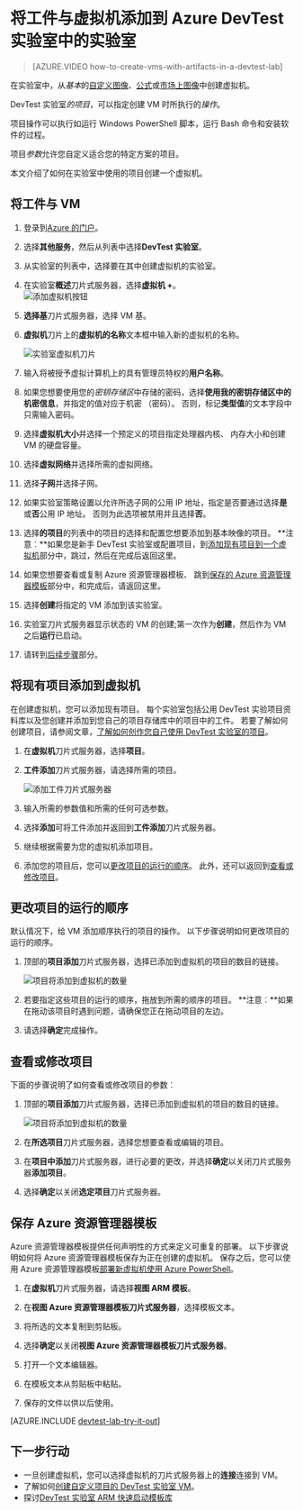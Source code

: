 <properties
    pageTitle="将工件与虚拟机添加到 Azure DevTest 实验室中的实验室 |Microsoft Azure"
    description="了解如何添加虚拟机与工件在 Azure DevTest 实验室"
    services="devtest-lab,virtual-machines"
    documentationCenter="na"
    authors="tomarcher"
    manager="douge"
    editor=""/>

<tags
    ms.service="devtest-lab"
    ms.workload="na"
    ms.tgt_pltfrm="na"
    ms.devlang="na"
    ms.topic="article"
    ms.date="08/30/2016"
    ms.author="tarcher"/>

# <a name="add-a-vm-with-artifacts-to-a-lab-in-azure-devtest-labs"></a>将工件与虚拟机添加到 Azure DevTest 实验室中的实验室

> [AZURE.VIDEO how-to-create-vms-with-artifacts-in-a-devtest-lab]

在实验室中，从*基本*的[自定义图像](./devtest-lab-create-template.md)、[公式](./devtest-lab-manage-formulas.md)或[市场上图像](./devtest-lab-configure-marketplace-images.md)中创建虚拟机。

DevTest 实验室*的项目*，可以指定创建 VM 时所执行的*操作*。 

项目操作可以执行如运行 Windows PowerShell 脚本，运行 Bash 命令和安装软件的过程。 

项目*参数*允许您自定义适合您的特定方案的项目。

本文介绍了如何在实验室中使用的项目创建一个虚拟机。

## <a name="add-a-vm-with-artifacts"></a>将工件与 VM

1. 登录到[Azure 的门户](http://go.microsoft.com/fwlink/p/?LinkID=525040)。

1. 选择**其他服务**，然后从列表中选择**DevTest 实验室**。

1. 从实验室的列表中，选择要在其中创建虚拟机的实验室。  

1. 在实验室**概述**刀片式服务器，选择**虚拟机 +**。  
    ![添加虚拟机按钮](./media/devtest-lab-add-vm-with-artifacts/devtestlab-home-blade-add-vm.png)

1. **选择基**刀片式服务器，选择 VM 基。

1. **虚拟机**刀片上的**虚拟机的名称**文本框中输入新的虚拟机的名称。

    ![实验室虚拟机刀片](./media/devtest-lab-add-vm-with-artifacts/devtestlab-lab-vm-blade.png)

1. 输入将被授予虚拟计算机上的具有管理员特权的**用户名称**。  

1. 如果您想要使用您的*密钥存储区*中存储的密码，选择**使用我的密钥存储区中的机密信息**，并指定的值对应于机密 （密码）。 否则，标记**类型值**的文本字段中只需输入密码。
 
1. 选择**虚拟机大小**并选择一个预定义的项目指定处理器内核、 内存大小和创建 VM 的硬盘容量。

1. 选择**虚拟网络**并选择所需的虚拟网络。

1. 选择**子网**并选择子网。

1. 如果实验室策略设置以允许所选子网的公用 IP 地址，指定是否要通过选择**是**或**否**公用 IP 地址。 否则为此选项被禁用并且选择**否**。 

1. 选择**的项目**的列表中的项目的选择和配置您想要添加到基本映像的项目。 
**注意︰**如果您是新手 DevTest 实验室或配置项目，到[添加现有项目到一个虚拟机](#add-an-existing-artifact-to-a-vm)部分中，跳过，然后在完成后返回这里。

1. 如果您想要查看或复制 Azure 资源管理器模板、 跳到[保存的 Azure 资源管理器模板](#save-arm-template)部分中，和完成后，请返回这里。

1. 选择**创建**将指定的 VM 添加到该实验室。

1. 实验室刀片式服务器显示状态的 VM 的创建;第一次作为**创建**，然后作为 VM 之后**运行**已启动。

1. 请转到[后续步骤](#next-steps)部分。 

## <a name="add-an-existing-artifact-to-a-vm"></a>将现有项目添加到虚拟机

在创建虚拟机，您可以添加现有项目。 每个实验室包括公用 DevTest 实验项目资料库以及您创建并添加到您自己的项目存储库中的项目中的工件。
若要了解如何创建项目，请参阅文章，[了解如何创作您自己使用 DevTest 实验室的项目](devtest-lab-artifact-author.md)。

1. 在**虚拟机**刀片式服务器，选择**项目**。 

1. **工件添加**刀片式服务器，请选择所需的项目。  

    ![添加工件刀片式服务器](./media/devtest-lab-add-vm-with-artifacts/devtestlab-add-artifact-blade.png)

1. 输入所需的参数值和所需的任何可选参数。  

1. 选择**添加**可将工件添加并返回到**工件添加**刀片式服务器。

1. 继续根据需要为您的虚拟机添加项目。

1. 添加您的项目后，您可以[更改项目的运行的顺序](#change-the-order-in-which-artifacts-are-run)。 此外，还可以返回到[查看或修改项目](#view-or-modify-an-artifact)。

## <a name="change-the-order-in-which-artifacts-are-run"></a>更改项目的运行的顺序

默认情况下，给 VM 添加顺序执行的项目的操作。 以下步骤说明如何更改项目的运行的顺序。

1. 顶部的**项目添加**刀片式服务器，选择已添加到虚拟机的项目的数目的链接。

    ![项目将添加到虚拟机的数量](./media/devtest-lab-add-vm-with-artifacts/devtestlab-add-artifacts-blade-selected-artifacts.png)

1. 若要指定这些项目的运行的顺序，拖放到所需的顺序的项目。 **注意︰**如果在拖动该项目时遇到问题，请确保您正在拖动项目的左边。 

1. 请选择**确定**完成操作。  

## <a name="view-or-modify-an-artifact"></a>查看或修改项目

下面的步骤说明了如何查看或修改项目的参数︰

1. 顶部的**项目添加**刀片式服务器，选择已添加到虚拟机的项目的数目的链接。

    ![项目将添加到虚拟机的数量](./media/devtest-lab-add-vm-with-artifacts/devtestlab-add-artifacts-blade-selected-artifacts.png)

1. 在**所选项目**刀片式服务器，选择您想要查看或编辑的项目。  

1. 在**项目中添加**刀片式服务器，进行必要的更改，并选择**确定**以关闭刀片式服务器**添加项目**。

1. 选择**确定**以关闭**选定项目**刀片式服务器。

## <a name="save-azure-resource-manager-template"></a>保存 Azure 资源管理器模板

Azure 资源管理器模板提供任何声明性的方式来定义可重复的部署。 以下步骤说明如何将 Azure 资源管理器模板保存为正在创建的虚拟机。
保存之后，您可以使用 Azure 资源管理器模板[部署新虚拟机使用 Azure PowerShell](../azure-resource-manager/resource-group-overview.md#template-deployment)。

1. 在**虚拟机**刀片式服务器，请选择**视图 ARM 模板**。

1. 在**视图 Azure 资源管理器模板刀片式服务器**，选择模板文本。

1. 将所选的文本复制到剪贴板。

1. 选择**确定**以关闭**视图 Azure 资源管理器模板刀片式服务器**。

1. 打开一个文本编辑器。

1. 在模板文本从剪贴板中粘贴。

1. 保存的文件以供以后使用。

[AZURE.INCLUDE [devtest-lab-try-it-out](../../includes/devtest-lab-try-it-out.md)]

## <a name="next-steps"></a>下一步行动

- 一旦创建虚拟机，您可以选择虚拟机的刀片式服务器上的**连接**连接到 VM。
- 了解如何[创建自定义项目的 DevTest 实验室 VM](devtest-lab-artifact-author.md)。
- 探讨[DevTest 实验室 ARM 快速启动模板库](https://github.com/Azure/azure-devtestlab/tree/master/ARMTemplates)